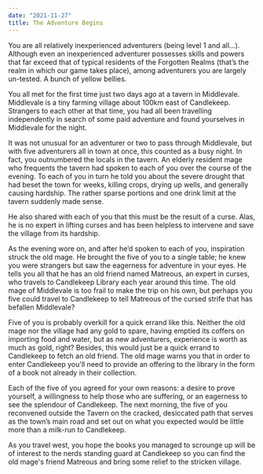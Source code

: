 ```yaml
---
date: "2021-11-27"
title: The Adventure Begins
---
```


You are all relatively inexperienced adventurers (being level 1 and all…). Although even an inexperienced adventurer possesses skills and powers that far exceed that of typical residents of the Forgotten Realms (that’s the realm in which our game takes place), among adventurers you are largely un-tested. A bunch of yellow bellies. 

You all met for the first time just two days ago at a tavern in Middlevale. Middlevale is a tiny farming village about 100km east of Candlekeep. Strangers to each other at that time, you had all been travelling independently in search of some paid adventure and found yourselves in Middlevale for the night. 

It was not unusual for an adventurer or two to pass through Middlevale, but with five adventurers all in town at once, this counted as a busy night. In fact, you outnumbered the locals in the tavern. An elderly resident mage who frequents the tavern had spoken to each of you over the course of the evening. To each of you in turn he told you about the severe drought that had beset the town for weeks, killing crops, drying up wells, and generally causing hardship. The rather sparse portions and one drink limit at the tavern suddenly made sense. 

He also shared with each of you that this must be the result of a curse. Alas, he is no expert in lifting curses and has been helpless to intervene and save the village from its hardship. 

As the evening wore on, and after he’d spoken to each of you, inspiration struck the old mage. He brought the five of you to a single table; he knew you were strangers but saw the eagerness for adventure in your eyes. He tells you all that he has an old friend named Matreous, an expert in curses, who travels to Candlekeep Library each year around this time. The old mage of Middlevale is too frail to make the trip on his own, but perhaps you five could travel to Candlekeep to tell Matreous of the cursed strife that has befallen Middlevale? 

Five of you is probably overkill for a quick errand like this. Neither the old mage nor the village had any gold to spare, having emptied its coffers on importing food and water, but as new adventurers, experience is worth as much as gold, right? Besides, this would just be a quick errand to Candlekeep to fetch an old friend. The old mage warns you that in order to enter Candlekeep you'll need to provide an offering to the library in the form of a book not already in their collection. 

Each of the five of you agreed for your own reasons: a desire to prove yourself, a willingness to help those who are suffering, or an eagerness to see the splendour of Candlekeep. The next morning, the five of you reconvened outside the Tavern on the cracked, desiccated path that serves as the town’s main road and set out on what you expected would be little more than a milk-run to Candlekeep.
 
As you travel west, you hope the books you managed to scrounge up will be of interest to the nerds standing guard at Candlekeep so you can find the old mage's friend Matreous and bring some relief to the stricken village.
